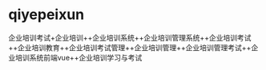 # qiyepeixun
企业培训考试+企业培训++企业培训系统++企业培训管理系统++企业培训考试++企业培训教育++企业培训考试管理++企业培训管理++企业培训管理考试++企业培训系统前端vue++企业培训学习与考试

